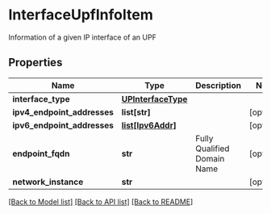 # InterfaceUpfInfoItem

Information of a given IP interface of an UPF
## Properties
Name | Type | Description | Notes
------------ | ------------- | ------------- | -------------
**interface_type** | [**UPInterfaceType**](UPInterfaceType.md) |  | 
**ipv4_endpoint_addresses** | **list[str]** |  | [optional] 
**ipv6_endpoint_addresses** | [**list[Ipv6Addr]**](Ipv6Addr.md) |  | [optional] 
**endpoint_fqdn** | **str** | Fully Qualified Domain Name | [optional] 
**network_instance** | **str** |  | [optional] 

[[Back to Model list]](../README.md#documentation-for-models) [[Back to API list]](../README.md#documentation-for-api-endpoints) [[Back to README]](../README.md)



